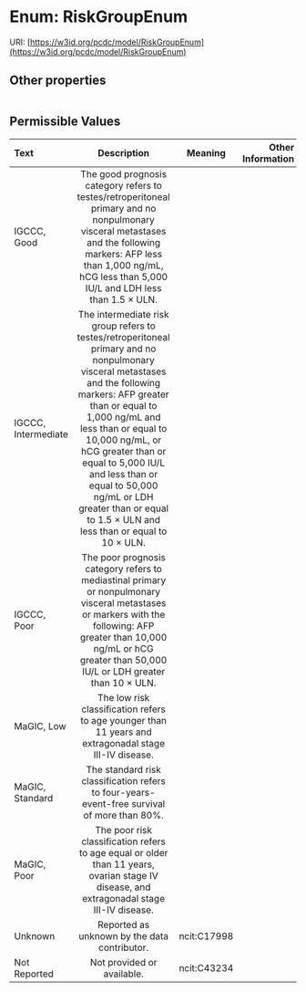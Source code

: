 
# Enum: RiskGroupEnum




URI: [https://w3id.org/pcdc/model/RiskGroupEnum](https://w3id.org/pcdc/model/RiskGroupEnum)


## Other properties

|  |  |  |
| --- | --- | --- |

## Permissible Values

| Text | Description | Meaning | Other Information |
| :--- | :---: | :---: | ---: |
| IGCCC, Good | The good prognosis category refers to testes/retroperitoneal primary and no nonpulmonary visceral metastases and the following markers: AFP less than 1,000 ng/mL, hCG less than 5,000 IU/L and LDH less than 1.5 × ULN. |  |  |
| IGCCC, Intermediate | The intermediate risk group refers to testes/retroperitoneal primary and no nonpulmonary visceral metastases and the following markers: AFP greater than or equal to 1,000 ng/mL and less than or equal to 10,000 ng/mL, or hCG greater than or equal to 5,000 IU/L and less than or equal to 50,000 ng/mL or LDH greater than or equal to 1.5 × ULN and less than or equal to 10 × ULN. |  |  |
| IGCCC, Poor | The poor prognosis category refers to mediastinal primary or nonpulmonary visceral metastases or markers with the following: AFP greater than 10,000 ng/mL or hCG greater than 50,000 IU/L or LDH greater than 10 × ULN. |  |  |
| MaGIC, Low | The low risk classification refers to age younger than 11 years and extragonadal stage III-IV disease. |  |  |
| MaGIC, Standard | The standard risk classification refers to four-years-event-free survival of more than 80%. |  |  |
| MaGIC, Poor | The poor risk classification refers to age equal or older than 11 years, ovarian stage IV disease, and extragonadal stage III-IV disease. |  |  |
| Unknown | Reported as unknown by the data contributor. | ncit:C17998 |  |
| Not Reported | Not provided or available. | ncit:C43234 |  |

